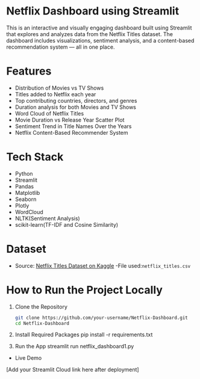 # Netflix Dashboard using Streamlit

This is an interactive and visually engaging dashboard built using Streamlit that explores and analyzes data from the Netflix Titles dataset. The dashboard includes visualizations, sentiment analysis, and a content-based recommendation system — all in one place.


# Features

- Distribution of Movies vs TV Shows  
- Titles added to Netflix each year  
- Top contributing countries, directors, and genres  
- Duration analysis for both Movies and TV Shows  
- Word Cloud of Netflix Titles  
- Movie Duration vs Release Year Scatter Plot  
- Sentiment Trend in Title Names Over the Years  
- Netflix Content-Based Recommender System


# Tech Stack

- Python
- Streamlit
- Pandas
- Matplotlib
- Seaborn
- Plotly
- WordCloud
- NLTK(Sentiment Analysis)
- scikit-learn(TF-IDF and Cosine Similarity)


# Dataset

- Source: [Netflix Titles Dataset on Kaggle](https://www.kaggle.com/datasets/shivamb/netflix-shows)
-File used:`netflix_titles.csv`


# How to Run the Project Locally

1. Clone the Repository
   ```bash
   git clone https://github.com/your-username/Netflix-Dashboard.git
   cd Netflix-Dashboard

2. Install Required Packages
   pip install -r requirements.txt

3. Run the App
   streamlit run netflix_dashboard1.py


- Live Demo

[Add your Streamlit Cloud link here after deployment]
   


